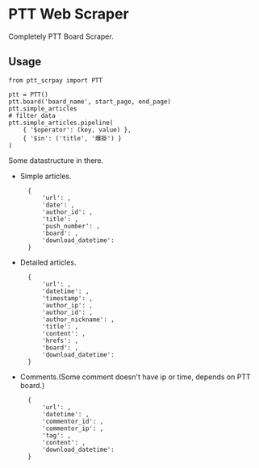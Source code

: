 # PTT Web Scraper

Completely PTT Board Scraper.

## Usage

    from ptt_scrpay import PTT

    ptt = PTT()
    ptt.board('board_name', start_page, end_page)
    ptt.simple_articles
    # filter data
    ptt.simple_articles.pipeline(
        { '$operator': (key, value) },
        { '$in': ('title', '爆掛') }
    )

Some datastructure in there.
        
* Simple articles.

        {
            'url': ,
            'date': ,
            'author_id': ,
            'title': ,
            'push_number': ,
            'board': ,
            'download_datetime':
        }

* Detailed articles.

        {
            'url': ,
            'datetime': ,
            'timestamp': ,
            'author_ip': ,
            'author_id': ,
            'author_nickname': ,
            'title': ,
            'content': ,
            'hrefs': ,
            'board': ,
            'download_datetime':
        }

* Comments.(Some comment doesn't have ip or time, depends on PTT board.)

        {
            'url': ,
            'datetime': ,
            'commentor_id': ,
            'commentor_ip': ,
            'tag': ,
            'content': ,
            'download_datetime':
        }